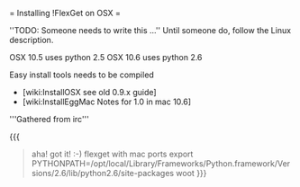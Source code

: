 = Installing !FlexGet on OSX =

''TODO: Someone needs to write this ...''
Until someone do, follow the Linux description.

OSX 10.5 uses python 2.5
OSX 10.6 uses python 2.6

Easy install tools needs to be compiled

 * [wiki:InstallOSX see old 0.9.x guide]
 * [wiki:InstallEggMac Notes for 1.0 in mac 10.6]

'''Gathered from irc'''

{{{
> aha!
> got it!
> :-)
> flexget with mac ports
> export PYTHONPATH=/opt/local/Library/Frameworks/Python.framework/Versions/2.6/lib/python2.6/site-packages
> woot
}}}